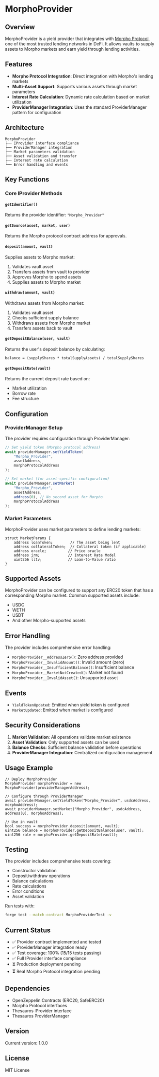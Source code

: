 # MorphoProvider

## Overview

MorphoProvider is a yield provider that integrates with [Morpho Protocol](https://morpho.org/), one of the most trusted lending networks in DeFi. It allows vaults to supply assets to Morpho markets and earn yield through lending activities.

## Features

- **Morpho Protocol Integration**: Direct integration with Morpho's lending markets
- **Multi-Asset Support**: Supports various assets through market parameters
- **Interest Rate Calculation**: Dynamic rate calculation based on market utilization
- **ProviderManager Integration**: Uses the standard ProviderManager pattern for configuration

## Architecture

```
MorphoProvider
├── IProvider interface compliance
├── ProviderManager integration
├── Market parameters validation
├── Asset validation and transfer
├── Interest rate calculation
└── Error handling and events
```

## Key Functions

### Core IProvider Methods

#### `getIdentifier()`
Returns the provider identifier: `"Morpho_Provider"`

#### `getSource(asset, market, user)`
Returns the Morpho protocol contract address for approvals.

#### `deposit(amount, vault)`
Supplies assets to Morpho market:
1. Validates vault asset
2. Transfers assets from vault to provider
3. Approves Morpho to spend assets
4. Supplies assets to Morpho market

#### `withdraw(amount, vault)`
Withdraws assets from Morpho market:
1. Validates vault asset
2. Checks sufficient supply balance
3. Withdraws assets from Morpho market
4. Transfers assets back to vault

#### `getDepositBalance(user, vault)`
Returns the user's deposit balance by calculating:
```
balance = (supplyShares * totalSupplyAssets) / totalSupplyShares
```

#### `getDepositRate(vault)`
Returns the current deposit rate based on:
- Market utilization
- Borrow rate
- Fee structure

## Configuration

### ProviderManager Setup

The provider requires configuration through ProviderManager:

```typescript
// Set yield token (Morpho protocol address)
await providerManager.setYieldToken(
    "Morpho_Provider",
    assetAddress,
    morphoProtocolAddress
);

// Set market (for asset-specific configuration)
await providerManager.setMarket(
    "Morpho_Provider",
    assetAddress,
    address(0), // No second asset for Morpho
    morphoProtocolAddress
);
```

### Market Parameters

MorphoProvider uses market parameters to define lending markets:

```solidity
struct MarketParams {
    address loanToken;        // The asset being lent
    address collateralToken;  // Collateral token (if applicable)
    address oracle;          // Price oracle
    address irm;             // Interest Rate Model
    uint256 lltv;            // Loan-to-Value ratio
}
```

## Supported Assets

MorphoProvider can be configured to support any ERC20 token that has a corresponding Morpho market. Common supported assets include:

- USDC
- WETH
- USDT
- And other Morpho-supported assets

## Error Handling

The provider includes comprehensive error handling:

- `MorphoProvider__AddressZero()`: Zero address provided
- `MorphoProvider__InvalidAmount()`: Invalid amount (zero)
- `MorphoProvider__InsufficientBalance()`: Insufficient balance
- `MorphoProvider__MarketNotCreated()`: Market not found
- `MorphoProvider__InvalidAsset()`: Unsupported asset

## Events

- `YieldTokenUpdated`: Emitted when yield token is configured
- `MarketUpdated`: Emitted when market is configured

## Security Considerations

1. **Market Validation**: All operations validate market existence
2. **Asset Validation**: Only supported assets can be used
3. **Balance Checks**: Sufficient balance validation before operations
4. **ProviderManager Integration**: Centralized configuration management

## Usage Example

```solidity
// Deploy MorphoProvider
MorphoProvider morphoProvider = new MorphoProvider(providerManagerAddress);

// Configure through ProviderManager
await providerManager.setYieldToken("Morpho_Provider", usdcAddress, morphoAddress);
await providerManager.setMarket("Morpho_Provider", usdcAddress, address(0), morphoAddress);

// Use in vault
bool success = morphoProvider.deposit(amount, vault);
uint256 balance = morphoProvider.getDepositBalance(user, vault);
uint256 rate = morphoProvider.getDepositRate(vault);
```

## Testing

The provider includes comprehensive tests covering:

- Constructor validation
- Deposit/withdraw operations
- Balance calculations
- Rate calculations
- Error conditions
- Asset validation

Run tests with:
```bash
forge test --match-contract MorphoProviderTest -v
```

## Current Status

- ✅ Provider contract implemented and tested
- ✅ ProviderManager integration ready
- ✅ Test coverage: 100% (15/15 tests passing)
- ✅ Full IProvider interface compliance
- ⏳ Production deployment pending
- ⏳ Real Morpho Protocol integration pending

## Dependencies

- OpenZeppelin Contracts (ERC20, SafeERC20)
- Morpho Protocol interfaces
- Thesauros IProvider interface
- Thesauros ProviderManager

## Version

Current version: 1.0.0

## License

MIT License
